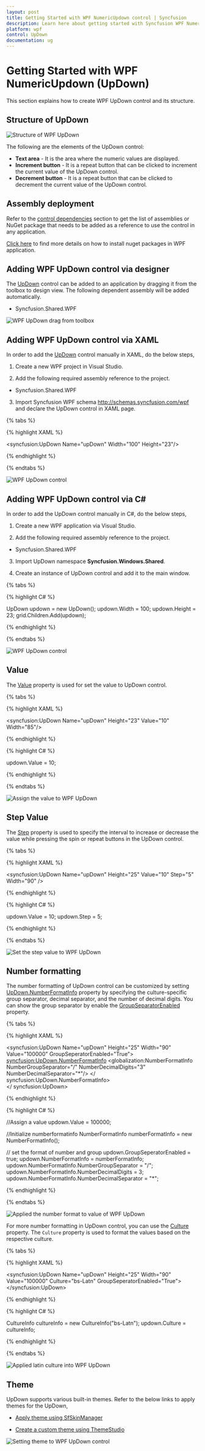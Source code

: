 ```yaml
---
layout: post
title: Getting Started with WPF NumericUpdown control | Syncfusion
description: Learn here about getting started with Syncfusion WPF NumericUpdown (UpDown) control, its elements and more details.
platform: wpf
control: UpDown
documentation: ug
---
```

# Getting Started with WPF NumericUpdown (UpDown)

This section explains how to create WPF UpDown control and its structure.

## Structure of UpDown

![Structure of WPF UpDown](GettingStarted-images/wpf-updown-structure.jpeg)


The following are the elements of the UpDown control:

* **Text area** - It is the area where the numeric values are displayed. 
* **Increment button** - It is a repeat button that can be clicked to increment the current value of the UpDown control.
* **Decrement button** - It is a repeat button that can be clicked to decrement the current value of the UpDown control.

## Assembly deployment

Refer to the [control dependencies](https://help.syncfusion.com/wpf/control-dependencies#updown) section to get the list of assemblies or NuGet package that needs to be added as a reference to use the control in any application.

[Click here](https://help.syncfusion.com/wpf/visual-studio-integration/nuget-packages) to find more details on how to install nuget packages in WPF application.

## Adding WPF UpDown control via designer

The [UpDown](https://help.syncfusion.com/cr/wpf/Syncfusion.Windows.Shared.UpDown.html) control can be added to an application by dragging it from the toolbox to design view. The following dependent assembly will be added automatically.

* Syncfusion.Shared.WPF

![WPF UpDown drag from toolbox](GettingStarted-images/wpf-updown-toolbox.png)

## Adding WPF UpDown control via XAML

In order to add the [UpDown](https://help.syncfusion.com/cr/wpf/Syncfusion.Windows.Shared.UpDown.html) control manually in XAML, do the below steps,

1) Create a new WPF project in Visual Studio.

2) Add the following required assembly reference to the project.

* Syncfusion.Shared.WPF

3) Import Syncfusion WPF schema http://schemas.syncfusion.com/wpf and declare the UpDown control in XAML page.

{% tabs %}

{% highlight XAML %}

<Window x:Class="Application_New.MainWindow"
        xmlns="http://schemas.microsoft.com/winfx/2006/xaml/presentation"
        xmlns:x="http://schemas.microsoft.com/winfx/2006/xaml"
        xmlns:syncfusion="http://schemas.syncfusion.com/wpf"    
        Title="MainWindow" Height="350" Width="525">
    <Grid Name="grid">
        <syncfusion:UpDown Name="upDown" Width="100" Height="23"/>
    </Grid>
</Window>

{% endhighlight %}

{% endtabs %}

![WPF UpDown control](GettingStarted-images/wpf-updown-designer.jpeg)


## Adding WPF UpDown control via C#

In order to add the UpDown control manually in C#, do the below steps,

1) Create a new WPF application via Visual Studio.

2) Add the following required assembly reference to the project.

* Syncfusion.Shared.WPF

3) Import UpDown namespace **Syncfusion.Windows.Shared**.

3) Create an instance of UpDown control and add it to the main window.

{% tabs %}

{% highlight C# %}

UpDown updown = new UpDown();
updown.Width = 100;
updown.Height = 23;
grid.Children.Add(updown);

{% endhighlight %}

{% endtabs %}

![WPF UpDown control](GettingStarted-images/wpf-updown-code.jpeg)

## Value

The [Value](https://help.syncfusion.com/cr/wpf/Syncfusion.Windows.Shared.UpDown.html#Syncfusion_Windows_Shared_UpDown_Value) property is used for set the value to UpDown control.

{% tabs %}

{% highlight XAML %}

<syncfusion:UpDown Name="upDown" Height="23" Value="10" Width="85"/>

{% endhighlight %}

{% highlight C# %}

updown.Value = 10;

{% endhighlight %}

{% endtabs %}

![Assign the value to WPF UpDown](GettingStarted-images/wpf-updown-value.png)

## Step Value

The [Step](https://help.syncfusion.com/cr/wpf/Syncfusion.Windows.Shared.UpDown.html#Syncfusion_Windows_Shared_UpDown_Step) property is used to specify the interval to increase or decrease the value while pressing the spin or repeat buttons in the UpDown control.

{% tabs %}

{% highlight XAML %}

<syncfusion:UpDown Name="upDown" Height="25" Value="10" Step="5"  Width="90" />

{% endhighlight %}

{% highlight C# %}

updown.Value = 10;
updown.Step = 5;

{% endhighlight %}

{% endtabs %}

![Set the step value to WPF UpDown](GettingStarted-images/wpf-updown-stepvalue.gif)

## Number formatting

The number formatting of UpDown control can be customized by setting [UpDown.NumberFormatInfo](https://help.syncfusion.com/cr/wpf/Syncfusion.Windows.Shared.UpDown.html#Syncfusion_Windows_Shared_UpDown_NumberFormatInfo) property by specifying the culture-specific group separator, decimal separator, and the number of decimal digits. You can show the group separator by enable the [GroupSeparatorEnabled](https://help.syncfusion.com/cr/wpf/Syncfusion.Windows.Shared.UpDown.html#Syncfusion_Windows_Shared_UpDown_GroupSeperatorEnabled) property.

{% tabs %}

{% highlight XAML %}

<Window x:Class="Application_New.MainWindow"
        xmlns="http://schemas.microsoft.com/winfx/2006/xaml/presentation"
        xmlns:x="http://schemas.microsoft.com/winfx/2006/xaml"
        xmlns:syncfusion="http://schemas.syncfusion.com/wpf"
        xmlns:globalization="clr-namespace:System.Globalization;assembly=mscorlib" 
        Title="MainWindow" Height="350" Width="525" >

<syncfusion:UpDown Name="upDown"  Height="25" Width="90" Value="100000" GroupSeperatorEnabled="True">
    <syncfusion:UpDown.NumberFormatInfo>
        <globalization:NumberFormatInfo NumberGroupSeparator="/" NumberDecimalDigits="3" NumberDecimalSeparator="*"/>
    </ syncfusion:UpDown.NumberFormatInfo>  
</ syncfusion:UpDown>

{% endhighlight %}

{% highlight C# %}

//Assign a value
updown.Value = 100000;

//Initialize numberformatinfo
NumberFormatInfo numberFormatInfo = new NumberFormatInfo();

// set the format of number and group
updown.GroupSeperatorEnabled = true;
updown.NumberFormatInfo = numberFormatInfo;
updown.NumberFormatInfo.NumberGroupSeparator = "/";
updown.NumberFormatInfo.NumberDecimalDigits = 3;
updown.NumberFormatInfo.NumberDecimalSeparator = "*";

{% endhighlight %}

{% endtabs %}

![Applied the number format to value of WPF UpDown](GettingStarted-images/wpf-updown-decimal.png)

For more number formatting in UpDown control, you can use the [Culture](https://help.syncfusion.com/cr/wpf/Syncfusion.Windows.Shared.UpDown.html#Syncfusion_Windows_Shared_UpDown_Culture) property. The `Culture` property is used to format the values based on the respective culture.

{% tabs %}

{% highlight XAML %}

<syncfusion:UpDown Name="upDown"  Height="25" Width="90" Value="100000" Culture="bs-Latn" GroupSeperatorEnabled="True">
</syncfusion:UpDown>

{% endhighlight %}

{% highlight C# %}

CultureInfo cultureInfo = new CultureInfo("bs-Latn");
updown.Culture = cultureInfo;

{% endhighlight %}

{% endtabs %}

![Applied latin culture into WPF UpDown](GettingStarted-images/wpf-updown-culture.png)

## Theme

UpDown supports various built-in themes. Refer to the below links to apply themes for the UpDown,

  * [Apply theme using SfSkinManager](https://help.syncfusion.com/wpf/themes/skin-manager)
	
  * [Create a custom theme using ThemeStudio](https://help.syncfusion.com/wpf/themes/theme-studio#creating-custom-theme)

![Setting theme to WPF UpDown control](GettingStarted-images/wpf-updown-theme.png)